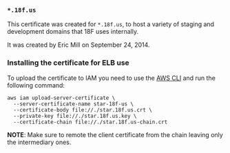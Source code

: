 ### `*.18f.us`

This certificate was created for `*.18f.us`, to host a variety of staging and development domains that 18F uses internally.

It was created by Eric Mill on September 24, 2014.


### Installing the certificate for ELB use

To upload the certificate to IAM you need to use the [AWS CLI](http://aws.amazon.com/cli/)
and run the following command:
```
aws iam upload-server-certificate \
  --server-certificate-name star-18f-us \
  --certificate-body file://./star.18f.us.crt \
  --private-key file://./star.18f.us.key \
  --certificate-chain file://./star.18f.us-chain.crt
```

**NOTE**: Make sure to remote the client certificate from the chain leaving only
the intermediary ones.
